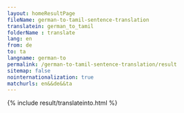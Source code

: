```yaml
---
layout: homeResultPage
fileName: german-to-tamil-sentence-translation
translatein: german_to_tamil
folderName : translate
lang: en
from: de
to: ta
langname: german-to
permalink: /german-to-tamil-sentence-translation/result
sitemap: false
nointernationalization: true
matchurls: en&&de&&ta
---
```

{% include result/translateinto.html %}

<script src="/js/result/translation.js" data-foldername="{{page.folderName}}" data-lang="{{page.lang}}"></script>
